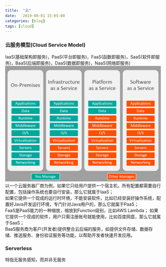 ```yaml
---
title:  "云"
date:   2019-08-01 15:05:00
categories: [blog]
tags: [cloud]
---
```


### 云服务模型(Cloud Service Model)
IaaS(基础架构即服务)，PaaS(平台即服务)，FaaS(函数即服务)，SaaS(软件即服务)，BaaS(后端即服务)，DaaS(数据即服务)，NaaS(网络即服务)   
![](/images/2019-08-01-cloud/1.jpg)
以一个云服务器厂商为例，如果它只给用户提供一个宿主机，所有配置都需要自行配置，包括操作系统也要自行安装，那么它就属于IaaS；  
如果它提供一个现成的运行时环境，不能安装软件，比如已经安装好操作系统，配置好Java开发运行环境，专门针对Java用户的，那么它就属于PaaS；  
FaaS是PaaS能力的一种缩放，缩放到Function级别，比如AWS Lambda；
如果它提供一个现成的软件，用户只需注册账号就能使用，比如百度网盘，那么它就属于SaaS；  
BaaS服务商为客户(开发者)提供整合云后端的服务，如提供文件存储、数据存储、推送服务、身份验证服务等功能，以帮助开发者快速开发应用。

### Serverless
特指无服务感知，而并非无服务